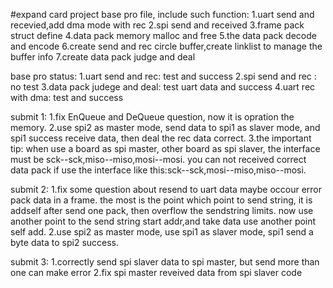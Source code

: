 #expand card project
base pro file, include such function:
1.uart send and recevied,add dma mode with rec
2.spi send and received
3.frame pack struct define 
4.data pack memory malloc and free
5.the data pack decode and encode
6.create send and rec circle buffer,create linklist to manage the buffer info
7.create data pack judge and deal

base pro status:
1.uart send and rec: test and success
2.spi send and rec : no test
3.data pack judege and deal: test uart data and success
4.uart rec with dma: test and success



submit 1:
1.fix EnQueue and DeQueue question, now it is opration the memory.
2.use spi2 as master mode, send data to spi1 as slaver mode, and spi1 success receive data, then deal the rec data correct.
3.the important tip: when use a board as spi master, other board as spi slaver, the interface must be sck--sck,miso--miso,mosi--mosi.
  you can not received correct data pack if use the interface like this:sck--sck,mosi--miso,miso--mosi.

 
submit 2:
1.fix some question about resend to uart data maybe occour error pack data in a frame. the most is the point which point to send string, it is addself after send one pack, then overflow the sendstring limits. now use another point to the send string start addr,and take data use another point self add.
2.use spi2 as master mode, use spi1 as slaver mode, spi1 send a byte data to spi2 success.

submit 3:
1.correctly send spi slaver data to spi master, but send more than one can make error
2.fix spi master reveived data from spi slaver code

